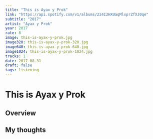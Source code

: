 ```yaml
---
title: "This is Ayax y Prok"
link: "https://api.spotify.com/v1/albums/2z4I2HXUaqMlxprZfXJ0qe"
subtitle: "2017"
artist: "Ayax y Prok"
year: 2017
rate: 8
image: this-is-ayax-y-prok.jpg
image320: this-is-ayax-y-prok-320.jpg
image640: this-is-ayax-y-prok-640.jpg
image1024: this-is-ayax-y-prok-1024.jpg
tracks: 1
date: 2017-08-31
draft: false
tags: listening
---
```


# This is Ayax y Prok

## Overview



## My thoughts
